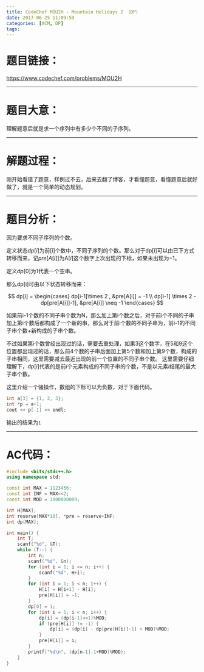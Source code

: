 ```yaml
---
title: CodeChef MOU2H - Mountain Holidays 2 （DP）
date: 2017-06-25 11:09:59
categories: [ACM, DP]
tags:
---
```

# 题目链接：
https://www.codechef.com/problems/MOU2H

-------------------------
# 题目大意：
理解题意后就是求一个序列中有多少个不同的子序列。

---------------------------
# 解题过程：

刚开始看错了题意，样例过不去，后来去翻了博客，才看懂题意，看懂题意后就好做了，就是一个简单的动态规划。

---------------------
# 题目分析：
因为要求不同子序列的个数。

定义状态$dp[i]$为前[i]个数中，不同子序列的个数。那么对于dp[i]可以由已下方式转移而来，记$pre[A[i]]$为A$[i]$这个数字上次出现的下标，如果未出现为$-1$。

定义$dp[0]$为$1$代表一个空串。

那么dp[i]可由以下状态转移而来：

$$
dp[i] = 	
\begin{cases}
dp[i-1]\times 2 , &pre[A[i]] = -1 \\
dp[i-1] \times 2 - dp[pre[A[i]]-1], &pre[A[i]] \neq -1
\end{cases}
$$


如果前i-1个数的不同子串个数为N，那么加上第i个数之后，对于前i个不同的子串加上第i个数后都构成了一个新的串，那么对于前i个数的不同子串为，前i-1的不同子串个数+新构成的子串个数。

不过如果第i个数曾经出现过的话，需要去重处理，如果3这个数字，在$5$和$9$这个位置都出现过的话，那么前$4$个数的子串后面加上第$5$个数和加上第$9$个数，构成的子串相同，这里需要减去最近出现的前一个位置的不同子串个数。
这里需要仔细理解下，$dp[i]$代表的是前$i$个元素构成的不同子串的个数，不是以元素$i$结尾的最大子串个数。




这里介绍一个骚操作，数组的下标可以为负数，对于下面代码。
```cpp
int a[3] = {1, 2, 3};
int *p = a+1;
cout << p[-1] << endl;
```
输出的结果为`1`

------------------------------------
# AC代码：
```cpp
#include <bits/stdc++.h>
using namespace std;

const int MAX = 1123456;
const int INF = MAX<<2;
const int MOD = 1000000009;

int H[MAX];
int reserve[MAX*10], *pre = reserve+INF;
int dp[MAX];

int main() {
    int T;
    scanf("%d", &T);
    while (T--) {
        int n;
        scanf("%d", &n);
        for (int i = 1; i <= n; i++) {
            scanf("%d", H+i);
        }
        for (int i = 1; i < n; i++) {
            H[i] = H[i+1] - H[i];
            pre[H[i]] = -1;
        }
        dp[0] = 1;
        for (int i = 1; i < n; i++) {
            dp[i] = (dp[i-1]<<1)%MOD;
            if (pre[H[i]] != -1) {
                dp[i] = (dp[i] - dp[pre[H[i]]-1] + MOD)%MOD;
            }
            pre[H[i]] = i;
        }
        printf("%d\n", (dp[n-1]-1+MOD)%MOD);
    }
}


```